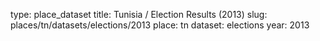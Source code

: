 type: place_dataset
title: Tunisia / Election Results (2013)
slug: places/tn/datasets/elections/2013
place: tn
dataset: elections
year: 2013
